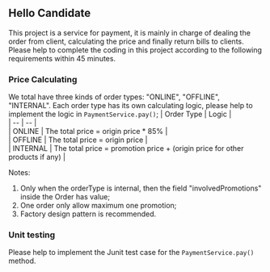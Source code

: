 ## Hello Candidate

This project is a service for payment, it is mainly in charge of dealing the order from client, calculating the price and finally return bills to clients. Please help to complete the coding in this project according to the following
requirements within 45 minutes.

### Price Calculating

We total have three kinds of order types: "ONLINE", "OFFLINE", "INTERNAL". Each order type has its own calculating logic, please help to implement the logic in `PaymentService.pay()`;
| Order Type | Logic |  
| -- | -- |  
| ONLINE | The total price = origin price * 85% |  
| OFFLINE | The total price = origin price |  
| INTERNAL | The total price = promotion price + (origin price for other products if any) |  

Notes:
1. Only when the orderType is internal, then the field "involvedPromotions" inside the Order has value;
2. One order only allow maximum one promotion; 
3. Factory design pattern is recommended.

### Unit testing

Please help to implement the Junit test case for the `PaymentService.pay()` method.



